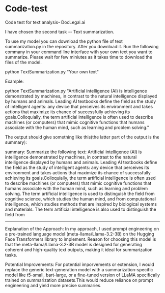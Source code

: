 # Code-test
Code test for text analysis- DocLegal.ai

I have chosen the second task -- Text summarization.

To use my model you can download the python file of text summarization.py in the repository.
After you download it. Run the following commany in your command line interface with your own text you want to summarize. Please wait for few miniutes as it takes time to download the files of the model.

python TextSummarization.py "Your own text"

Example:

python TextSummarization.py "Artificial intelligence (AI) is intelligence demonstrated by machines, in contrast to the natural intelligence displayed by humans and animals. Leading AI textbooks define the field as the study of intelligent agents: any device that perceives its environment and takes actions that maximize its chance of successfully achieving its goals.Colloquially, the term artificial intelligence is often used to describe machines (or computers) that mimic cognitive functions that humans associate with the human mind, such as learning and problem solving."

The output should give something like this(the latter part of the output is the summary):

summary: Summarize the following text: Artificial intelligence (AI) is intelligence demonstrated by machines, in contrast to the natural intelligence displayed by humans and animals. Leading AI textbooks define the field as the study of intelligent agents: any device that perceives its environment and takes actions that maximize its chance of successfully achieving its goals.Colloquially, the term artificial intelligence is often used to describe machines (or computers) that mimic cognitive functions that humans associate with the human mind, such as learning and problem solving. The term artificial intelligence is used to distinguish the field from cognitive science, which studies the human mind, and from computational intelligence, which studies methods that are inspired by biological systems and materials. The term artificial intelligence is also used to distinguish the field from

________________________________________________________________________________________________________________________

Explanation of the Approach: 
In my approach, I used prompt engineering on a pre-trained language model (meta-llama/Llama-3.2-3B) on the Hugging Face Transformers library to implement. Reason for choosing this model is that the meta-llama/Llama-3.2-3B model is designed for generating coherent and high-quality text outputs, making it ideal for summarization tasks.

Potential Improvements:
For potential imporvements or extension, I would replace the generic text-generation model with a summarization-specific model like t5-small, bart-large, or a fine-tuned version of LLaMA specifically trained on summarization datasets.This would reduce reliance on prompt engineering and yield more precise summaries.
